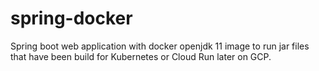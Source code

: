 # spring-docker
Spring boot web application with docker openjdk 11 image to run jar files that have been build for Kubernetes or Cloud Run later on GCP.
